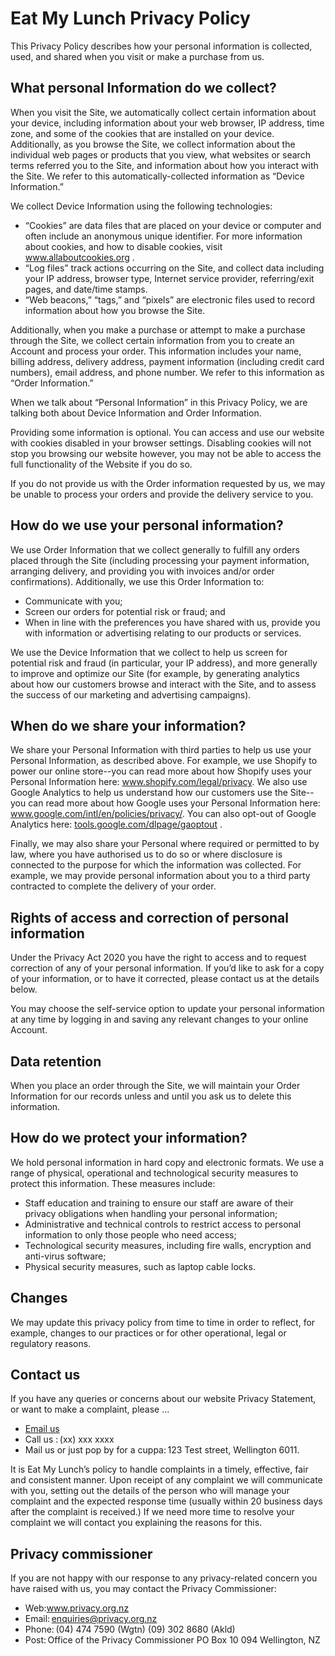 
<h1>Eat My Lunch Privacy Policy </h1> 

  

  

  

<p>This Privacy Policy describes how your personal information is collected, used, and shared when you visit or make a purchase from us. </p>  

  

  

  

<h2> What personal Information do we collect? </h2> 

  

<p>When you visit the Site, we automatically collect certain information about your device, including information about your web browser, IP address, time zone, and some of the cookies that are installed on your device. Additionally, as you browse the Site, we collect information about the individual web pages or products that you view, what websites or search terms referred you to the Site, and information about how you interact with the Site. We refer to this automatically-collected information as “Device Information.”  

  

<p>We collect Device Information using the following technologies:</p>  

<ul> 

<li>“Cookies” are data files that are placed on your device or computer and often include an anonymous unique identifier. For more information about cookies, and how to disable cookies, visit <a href="http://www.allaboutcookies.org">www.allaboutcookies.org</a> .</li>  

  

<li>“Log files” track actions occurring on the Site, and collect data including your IP address, browser type, Internet service provider, referring/exit pages, and date/time stamps.</li>  

  

<li>“Web beacons,” “tags,” and “pixels” are electronic files used to record information about how you browse the Site. </li> 

</ul> 

<p>Additionally, when you make a purchase or attempt to make a purchase through the Site, we collect certain information from you to create an Account and process your order. This information includes your name, billing address, delivery address, payment information (including credit card numbers), email address, and phone number.  We refer to this information as “Order Information.”  

  

When we talk about “Personal Information” in this Privacy Policy, we are talking both about Device Information and Order Information.  </p> 

  

<p>Providing some information is optional. You can access and use our website with cookies disabled in your browser settings. Disabling cookies will not stop you browsing our website however, you may not be able to access the full functionality of the Website if you do so.  </P> 

  

<p>If you do not provide us with the Order information requested by us, we may be unable to process your orders and provide the delivery service to you. </p> 

  

  

  

<h2> How do we use your personal information? </h2> 

  

<p> We use Order Information that we collect generally to fulfill any orders placed through the Site (including processing your payment information, arranging delivery, and providing you with invoices and/or order confirmations).  Additionally, we use this Order Information to:  

<ul> 

<li>Communicate with you; </li> 

<li>Screen our orders for potential risk or fraud; and </li> 

<li>When in line with the preferences you have shared with us, provide you with information or advertising relating to our products or services. </li> 

</ul> 

<p>We use the Device Information that we collect to help us screen for potential risk and fraud (in particular, your IP address), and more generally to improve and optimize our Site (for example, by generating analytics about how our customers browse and interact with the Site, and to assess the success of our marketing and advertising campaigns). </p>  

  

  

  

<h2>When do we share your information? </h2> 

  

<p>We share your Personal Information with third parties to help us use your Personal Information, as described above.  For example, we use Shopify to power our online store--you can read more about how Shopify uses your Personal Information here:  <a href="https://www.shopify.com/legal/privacy">www.shopify.com/legal/privacy</a>.  We also use Google Analytics to help us understand how our customers use the Site--you can read more about how Google uses your Personal Information here:  <a href="https://www.google.com/intl/en/policies/privacy/">www.google.com/intl/en/policies/privacy/</a>.  You can also opt-out of Google Analytics here: <a href="https://tools.google.com/dlpage/gaoptout">tools.google.com/dlpage/gaoptout</a> .  

  

Finally, we may also share your Personal where required or permitted to by law, where you have authorised us to do so or where disclosure is connected to the purpose for which the information was collected. For example, we may provide personal information about you to a third party contracted to complete the delivery of your order. </P> 

  

  

  

<h2>Rights of access and correction of personal information </h2> 

  

<p>Under the Privacy Act 2020 you have the right to access and to request correction of any of your personal information. If you’d like to ask for a copy of your information, or to have it corrected, please contact us at the details below. </P> 

  

<p>You may choose the self-service option to update your personal information at any time by logging in and saving any relevant changes to your online Account. </P> 

  

<h2>Data retention  </h2> 

  

<p>When you place an order through the Site, we will maintain your Order Information for our records unless and until you ask us to delete this information.  </p> 

  

<h2>How do we protect your information? </h2> 

  

<p>We hold personal information in hard copy and electronic formats. We use a range of physical, operational and technological security measures to protect this information. These measures include: </P> 

<ul> 

<li>Staff education and training to ensure our staff are aware of their privacy obligations when handling your personal information; </li> 

  

<li>Administrative and technical controls to restrict access to personal information to only those people who need access; </li> 

  

<li>Technological security measures, including fire walls, encryption and anti-virus software; </li> 

  

<li>Physical security measures, such as laptop cable locks. </li> 

</ul> 

<h2>Changes </h2> 

  

<p>We may update this privacy policy from time to time in order to reflect, for example, changes to our practices or for other operational, legal or regulatory reasons. </p> 

  

<h2>Contact us</h2>  

  

<p>If you have any queries or concerns about our website Privacy Statement, or want to make a complaint, please ... </p> 

<ul> 

<li><a href="mailto:admin@mylunch.nz?subject = Query from Website rerading your Privacy Policy = Message">Email us </a> </li> 

  

<li>Call us : (xx) xxx xxxx </li> 

  

<li>Mail us or just pop by for a cuppa: 123 Test street, Wellington 6011. </li> 

</ul> 

<p>It is Eat My Lunch’s policy to handle complaints in a timely, effective, fair and consistent manner. Upon receipt of any complaint we will communicate with you, setting out the details of the person who will manage your complaint and the expected response time (usually within 20 business days after the complaint is received.) If we need more time to resolve your complaint we will contact you explaining the reasons for this. </p> 

  

<h2>Privacy commissioner</h2> 

  

<p>If you are not happy with our response to any privacy-related concern you have raised with us, you may contact the Privacy Commissioner: </p> 

<ul> 

<li>Web:<a href="http://www.privacy.org.nz">www.privacy.org.nz</a> </li> 

  

<li>Email: <a href="mailto:enquiries@privacy.org.nz?subject = Privacy Query = Message">enquiries@privacy.org.nz</a>  </li> 

  

<li>Phone: (04) 474 7590 (Wgtn) (09) 302 8680 (Akld) </li> 

  

<li>Post: Office of the Privacy Commissioner PO Box 10 094 Wellington, NZ </li> 

</ul> 

